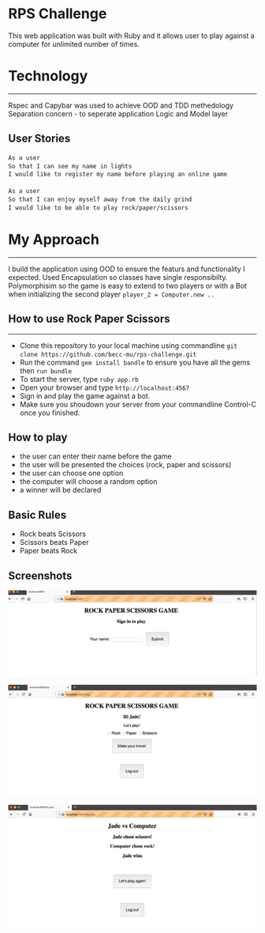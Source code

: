 # RPS Challenge

This web application was built with Ruby and it allows user to play against a computer for unlimited number of times.

# Technology
----
Rspec and Capybar was used to achieve OOD and TDD methedology 
Separation concern - to seperate application Logic and Model layer

User Stories
----

```sh
As a user
So that I can see my name in lights
I would like to register my name before playing an online game

As a user
So that I can enjoy myself away from the daily grind
I would like to be able to play rock/paper/scissors
```
# My Approach
----
I build the application using OOD to ensure the featurs and functionality I expected. 
Used Encapsulation so classes have single responsibilty. 
Polymorphisim so the game is easy to extend to two players or with a Bot when initializing the second player ```player_2 = Computer.new .. ```


## How to use Rock Paper Scissors
----
- Clone this repository to your local machine using commandline ```git clone https://github.com/becc-mu/rps-challenge.git ```
- Run the command ```gem install bandle``` to ensure you have all the gems then ``` run bundle ```
- To start the server, type ```ruby app.rb ``` 
- Open your browser and type ```http://localhost:4567``` 
- Sign in and play the game against a bot. 
- Make sure you shoudown your server from your commandline Control-C once you finished.


 ## How to play

- the user can enter their name before the game
- the user will be presented the choices (rock, paper and scissors)
- the user can choose one option
- the computer will choose a random option
- a winner will be declared


## Basic Rules

- Rock beats Scissors
- Scissors beats Paper
- Paper beats Rock

## Screenshots

![Login page](https://github.com/becc-mu/rps-challenge/blob/player_vs_computer/public/Screen%20Shot%202019-01-05%20at%2004.23.41.png)

![choose options](https://github.com/becc-mu/rps-challenge/blob/player_vs_computer/public/Screen%20Shot%202019-01-05%20at%2004.25.03.png)

![winner declared](https://github.com/becc-mu/rps-challenge/blob/player_vs_computer/public/Screen%20Shot%202019-01-05%20at%2004.25.40.png)
